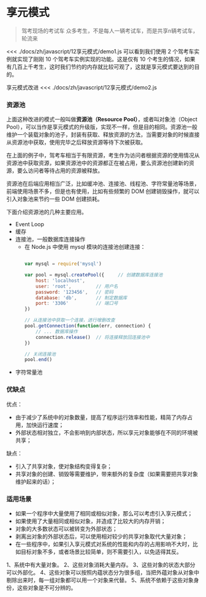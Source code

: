 # 享元模式

> 驾考现场的考试车
众多考生，不是每人一辆考试车，而是共享n辆考试车，轮流来

<<< ./docs/zh/javascript/12享元模式/demo1.js
可以看到我们使用 2 个驾考车实例就实现了刚刚 10 个驾考车实例实现的功能。这是仅有 10 个考生的情况，如果有几百上千考生，这时我们节约的内存就比较可观了，这就是享元模式要达到的目的。

享元模式改进
<<< ./docs/zh/javascript/12享元模式/demo2.js

### 资源池
上面这种改进的模式一般叫做**资源池（Resource Pool）**，或者叫对象池（Object Pool），可以当作是享元模式的升级版，实现不一样，但是目的相同。资源池一般维护一个装载对象的池子，封装有获取、释放资源的方法，当需要对象的时候直接从资源池中获取，使用完毕之后释放资源等待下次被获取。

在上面的例子中，驾考车相当于有限资源，考生作为访问者根据资源的使用情况从资源池中获取资源，如果资源池中的资源都正在被占用，要么资源池创建新的资源，要么访问者等待占用的资源被释放。

资源池在后端应用相当广泛，比如缓冲池、连接池、线程池、字符常量池等场景，前端使用场景不多，但是也有使用，比如有些频繁的 DOM 创建销毁操作，就可以引入对象池来节约一些 DOM 创建损耗。

下面介绍资源池的几种主要应用。

- Event Loop
- 缓存
- 连接池，一般数据库连接操作
  - 在 Node.js 中使用 mysql 模块的连接池创建连接：
    ```js

    var mysql = require('mysql')

    var pool = mysql.createPool({     // 创建数据库连接池
        host: 'localhost',
        user: 'root',         // 用户名
        password: '123456',   // 密码
        database: 'db',       // 制定数据库
        port: '3306'          // 端口号
    })

    // 从连接池中获取一个连接，进行增删改查
    pool.getConnection(function(err, connection) {
        // ... 数据库操作
        connection.release()  // 将连接释放回连接池中
    })

    // 关闭连接池
    pool.end()
    ```
- 字符常量池

### 优缺点
优点：
- 由于减少了系统中的对象数量，提高了程序运行效率和性能，精简了内存占用，加快运行速度；
- 外部状态相对独立，不会影响到内部状态，所以享元对象能够在不同的环境被共享；

缺点：
- 引入了共享对象，使对象结构变得复杂；
- 共享对象的创建、销毁等需要维护，带来额外的复杂度（如果需要把共享对象维护起来的话）；

### 适用场景
- 如果一个程序中大量使用了相同或相似对象，那么可以考虑引入享元模式；
- 如果使用了大量相同或相似对象，并造成了比较大的内存开销；
- 对象的大多数状态可以被转变为外部状态；
- 剥离出对象的外部状态后，可以使用相对较少的共享对象取代大量对象；
- 在一些程序中，如果引入享元模式对系统的性能和内存的占用影响不大时，比如目标对象不多，或者场景比较简单，则不需要引入，以免适得其反。

1、系统中有大量对象。
2、这些对象消耗大量内存。
3、这些对象的状态大部分可以外部化。
4、这些对象可以按照内蕴状态分为很多组，当把外蕴对象从对象中剔除出来时，每一组对象都可以用一个对象来代替。
5、系统不依赖于这些对象身份，这些对象是不可分辨的。
